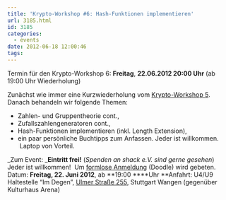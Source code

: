 ```yaml
---
title: 'Krypto-Workshop #6: Hash-Funktionen implementieren'
url: 3185.html
id: 3185
categories:
  - events
date: 2012-06-18 12:00:46
tags:
---
```


Termin für den Krypto-Workshop 6: **Freitag**, **22.06.2012 20:00 Uhr** (ab 19:00 Uhr Wiederholung)

Zunächst wie immer eine Kurzwiederholung vom [Krypto-Workshop 5](https://blog.shackspace.de/?p=3136).   Danach behandeln wir folgende Themen:

*   Zahlen- und Gruppentheorie cont.,
*   Zufallszahlengeneratoren cont.,
*   Hash-Funktionen implementieren (inkl. Length Extension),
*   ein paar persönliche Buchtipps zum Anfassen.
Jeder ist willkommen.  Laptop von Vorteil.

_Zum Event:
_**Eintritt frei!** (_Spenden an shack e.V. sind gerne gesehen_) Jeder ist willkommen!  Um [formlose Anmeldung](http://www.doodle.com/a4kdrchdpdtk5rf6) (Doodle) wird gebeten.
Datum: **Freitag, 22\. Juni 2012**, ab **19:00 ****Uhr
**Anfahrt: U4/U9 Haltestelle “Im Degen”, [Ulmer Straße 255](https://blog.shackspace.de/?page_id=713), Stuttgart Wangen (gegenüber Kulturhaus Arena)